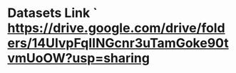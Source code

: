 # Datasets Link ` https://drive.google.com/drive/folders/14UIvpFqIINGcnr3uTamGoke90tvmUoOW?usp=sharing
